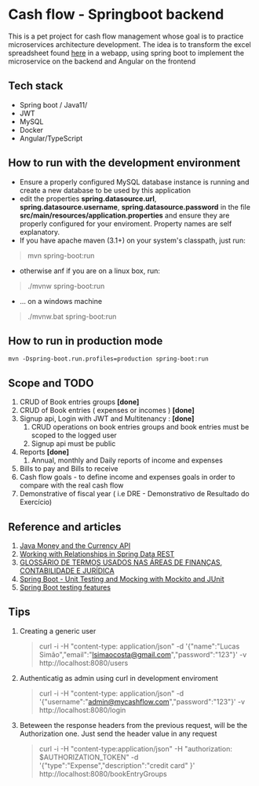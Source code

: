 # Cash flow - Springboot backend 
This is a pet project for cash flow management whose goal is to practice microservices architecture development.
The idea is to transform the excel spreadsheet found [here](https://luz.vc/planilhas-empresariais/planilha-de-fluxo-de-caixa-excel) 
in a webapp, using spring boot to implement the microservice on the backend and Angular on the frontend

## Tech stack
- Spring boot / Java11/
- JWT
- MySQL
- Docker
- Angular/TypeScript 


## How to run with the development environment

- Ensure a properly configured MySQL database instance is running and create a new database to be used by this application  
- edit the properties __spring.datasource.url__, __spring.datasource.username__, __spring.datasource.password__ in the file  **src/main/resources/application.properties** and ensure they are properly configured for your enviroment. Property names are self explanatory.
- If you have apache maven (3.1+) on your system's classpath, just run:
> mvn spring-boot:run 
- otherwise anf if you are on a linux box, run:
> ./mvnw spring-boot:run
- ... on a windows machine
> ./mvnw.bat spring-boot:run


## How to run in production mode
	mvn -Dspring-boot.run.profiles=production spring-boot:run

## Scope and TODO
1. CRUD of Book entries groups **[done]**
2. CRUD of Book entries ( expenses or incomes ) **[done]**
3. Signup api, Login with JWT and Multitenancy : **[done]**
   1. CRUD operations on book entries groups and book entries must be scoped to the logged user 
   2. Signup api must be public
4. Reports **[done]**
   1. Annual, monthly and Daily reports of income and expenses
5.  Bills to pay and Bills to receive
6.  Cash flow goals - to define income and expenses goals in order to compare with the real cash flow
7.  Demonstrative of fiscal year ( i.e  DRE - Demonstrativo de Resultado do Exercício)


## Reference and articles ##
1. [Java Money and the Currency API](https://www.baeldung.com/java-money-and-currency)
2. [Working with Relationships in Spring Data REST](https://www.baeldung.com/spring-data-rest-relationships)
3. [GLOSSÁRIO DE TERMOS USADOS NAS ÁREAS DE FINANÇAS, CONTABILIDADE E JURÍDICA ](https://www.sk.com.br/sk-fcj.html)
4. [Spring Boot - Unit Testing and Mocking with Mockito and JUnit](http://www.springboottutorial.com/spring-boot-unit-testing-and-mocking-with-mockito-and-junit)
5. [Spring Boot testing features](https://docs.spring.io/spring-boot/docs/current/reference/html/boot-features-testing.html)


## Tips
1. Creating a generic user
   > curl -i -H "content-type: application/json" -d '{"name":"Lucas Simão","email":"lsimaocosta@gmail.com","password":"123"}'  -v http://localhost:8080/users
2. Authenticatig as admin using curl in development enviroment
   > curl -i -H "content-type: application/json" -d '{"username":"admin@mycashflow.com","password":"123"}'  -v http://localhost:8080/login
3. Beteween the response headers from the previous request, will be the Authorization one. Just send the header value in any request
   > curl -i -H "content-type:application/json" -H "authorization: $AUTHORIZATION_TOKEN" -d '{"type":"Expense","description":"credit card" }'  http://localhost:8080/bookEntryGroups